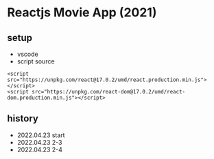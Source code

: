 # Reactjs Movie App (2021)

## setup
* vscode
* script source
```
<script src="https://unpkg.com/react@17.0.2/umd/react.production.min.js"></script>
<script src="https://unpkg.com/react-dom@17.0.2/umd/react-dom.production.min.js"></script>
```

## history
* 2022.04.23 start
* 2022.04.23 2-3
* 2022.04.23 2-4